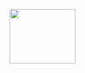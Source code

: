 
<!DOCTYPE html>
<html>


<p align="center">
  <img width="120" height="100" src=![shroomj](https://user-images.githubusercontent.com/98204248/163004795-81a3a9dc-6bbe-4d5d-bddc-7a98ed7dda33.jpg)>
</p>


</html>
